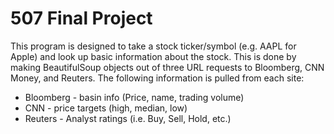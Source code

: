 # 507 Final Project

This program is designed to take a stock ticker/symbol (e.g. AAPL for Apple)
and look up basic information about the stock. This is done by making BeautifulSoup
objects out of three URL requests to Bloomberg, CNN Money, and Reuters. The following
information is pulled from each site:

* Bloomberg - basin info (Price, name, trading volume)</li>
* CNN - price targets (high, median, low)</li>
* Reuters - Analyst ratings (i.e. Buy, Sell, Hold, etc.)</li>
